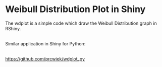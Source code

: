 # Weibull Distribution Plot in Shiny
The wdplot is a simple code which draw the Weibull Distribution graph in RShiny.<br><br>

Similar application in Shiny for Python:<br><br>

<https://github.com/prcwiek/wdplot_py>

